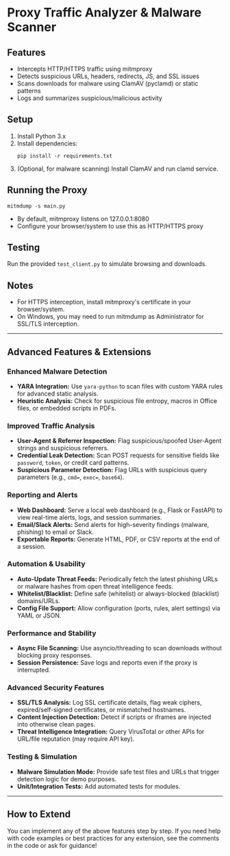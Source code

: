 # Proxy Traffic Analyzer & Malware Scanner

## Features
- Intercepts HTTP/HTTPS traffic using mitmproxy
- Detects suspicious URLs, headers, redirects, JS, and SSL issues
- Scans downloads for malware using ClamAV (pyclamd) or static patterns
- Logs and summarizes suspicious/malicious activity

## Setup
1. Install Python 3.x
2. Install dependencies:
   ```
   pip install -r requirements.txt
   ```
3. (Optional, for malware scanning) Install ClamAV and run clamd service.

## Running the Proxy
```
mitmdump -s main.py
```
- By default, mitmproxy listens on 127.0.0.1:8080
- Configure your browser/system to use this as HTTP/HTTPS proxy

## Testing
Run the provided `test_client.py` to simulate browsing and downloads.

## Notes
- For HTTPS interception, install mitmproxy's certificate in your browser/system.
- On Windows, you may need to run mitmdump as Administrator for SSL/TLS interception.

---

## Advanced Features & Extensions

### Enhanced Malware Detection
- **YARA Integration:** Use `yara-python` to scan files with custom YARA rules for advanced static analysis.
- **Heuristic Analysis:** Check for suspicious file entropy, macros in Office files, or embedded scripts in PDFs.

### Improved Traffic Analysis
- **User-Agent & Referrer Inspection:** Flag suspicious/spoofed User-Agent strings and suspicious referrers.
- **Credential Leak Detection:** Scan POST requests for sensitive fields like `password`, `token`, or credit card patterns.
- **Suspicious Parameter Detection:** Flag URLs with suspicious query parameters (e.g., `cmd=`, `exec=`, `base64`).

### Reporting and Alerts
- **Web Dashboard:** Serve a local web dashboard (e.g., Flask or FastAPI) to view real-time alerts, logs, and session summaries.
- **Email/Slack Alerts:** Send alerts for high-severity findings (malware, phishing) to email or Slack.
- **Exportable Reports:** Generate HTML, PDF, or CSV reports at the end of a session.

### Automation & Usability
- **Auto-Update Threat Feeds:** Periodically fetch the latest phishing URLs or malware hashes from open threat intelligence feeds.
- **Whitelist/Blacklist:** Define safe (whitelist) or always-blocked (blacklist) domains/URLs.
- **Config File Support:** Allow configuration (ports, rules, alert settings) via YAML or JSON.

### Performance and Stability
- **Async File Scanning:** Use asyncio/threading to scan downloads without blocking proxy responses.
- **Session Persistence:** Save logs and reports even if the proxy is interrupted.

### Advanced Security Features
- **SSL/TLS Analysis:** Log SSL certificate details, flag weak ciphers, expired/self-signed certificates, or mismatched hostnames.
- **Content Injection Detection:** Detect if scripts or iframes are injected into otherwise clean pages.
- **Threat Intelligence Integration:** Query VirusTotal or other APIs for URL/file reputation (may require API key).

### Testing & Simulation
- **Malware Simulation Mode:** Provide safe test files and URLs that trigger detection logic for demo purposes.
- **Unit/Integration Tests:** Add automated tests for modules.

---

## How to Extend
You can implement any of the above features step by step. If you need help with code examples or best practices for any extension, see the comments in the code or ask for guidance!

